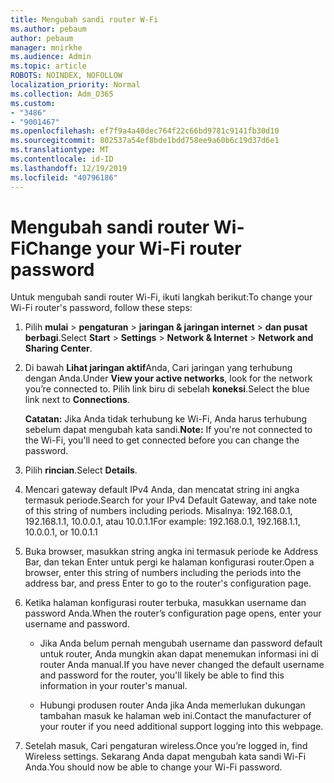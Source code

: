 ```yaml
---
title: Mengubah sandi router W-Fi
ms.author: pebaum
author: pebaum
manager: mnirkhe
ms.audience: Admin
ms.topic: article
ROBOTS: NOINDEX, NOFOLLOW
localization_priority: Normal
ms.collection: Adm_O365
ms.custom:
- "3486"
- "9001467"
ms.openlocfilehash: ef7f9a4a40dec764f22c66bd9781c9141fb30d10
ms.sourcegitcommit: 802537a54ef8bde1bdd758ee9a60b6c19d37d6e1
ms.translationtype: MT
ms.contentlocale: id-ID
ms.lasthandoff: 12/19/2019
ms.locfileid: "40796186"
---
```

# <a name="change-your-wi-fi-router-password"></a><span data-ttu-id="2b1e0-102">Mengubah sandi router Wi-Fi</span><span class="sxs-lookup"><span data-stu-id="2b1e0-102">Change your Wi-Fi router password</span></span>

<span data-ttu-id="2b1e0-103">Untuk mengubah sandi router Wi-Fi, ikuti langkah berikut:</span><span class="sxs-lookup"><span data-stu-id="2b1e0-103">To change your Wi-Fi router's password, follow these steps:</span></span>

1. <span data-ttu-id="2b1e0-104">Pilih **mulai** > **pengaturan** > **jaringan & jaringan internet** > **dan pusat berbagi**.</span><span class="sxs-lookup"><span data-stu-id="2b1e0-104">Select **Start** > **Settings** > **Network & Internet** > **Network and Sharing Center**.</span></span>

2. <span data-ttu-id="2b1e0-105">Di bawah **Lihat jaringan aktif**Anda, Cari jaringan yang terhubung dengan Anda.</span><span class="sxs-lookup"><span data-stu-id="2b1e0-105">Under **View your active networks**, look for the network you’re connected to.</span></span> <span data-ttu-id="2b1e0-106">Pilih link biru di sebelah **koneksi**.</span><span class="sxs-lookup"><span data-stu-id="2b1e0-106">Select the blue link next to **Connections**.</span></span><br>

   <span data-ttu-id="2b1e0-107">**Catatan:** Jika Anda tidak terhubung ke Wi-Fi, Anda harus terhubung sebelum dapat mengubah kata sandi.</span><span class="sxs-lookup"><span data-stu-id="2b1e0-107">**Note:** If you're not connected to the Wi-Fi, you'll need to get connected before you can change the password.</span></span>

3. <span data-ttu-id="2b1e0-108">Pilih **rincian**.</span><span class="sxs-lookup"><span data-stu-id="2b1e0-108">Select **Details**.</span></span>

4. <span data-ttu-id="2b1e0-109">Mencari gateway default IPv4 Anda, dan mencatat string ini angka termasuk periode.</span><span class="sxs-lookup"><span data-stu-id="2b1e0-109">Search for your IPv4 Default Gateway, and take note of this string of numbers including periods.</span></span> <span data-ttu-id="2b1e0-110">Misalnya: 192.168.0.1, 192.168.1.1, 10.0.0.1, atau 10.0.1.1</span><span class="sxs-lookup"><span data-stu-id="2b1e0-110">For example: 192.168.0.1, 192.168.1.1, 10.0.0.1, or 10.0.1.1</span></span>

5. <span data-ttu-id="2b1e0-111">Buka browser, masukkan string angka ini termasuk periode ke Address Bar, dan tekan Enter untuk pergi ke halaman konfigurasi router.</span><span class="sxs-lookup"><span data-stu-id="2b1e0-111">Open a browser, enter this string of numbers including the periods into the address bar, and press Enter to go to the router's configuration page.</span></span>

6. <span data-ttu-id="2b1e0-112">Ketika halaman konfigurasi router terbuka, masukkan username dan password Anda.</span><span class="sxs-lookup"><span data-stu-id="2b1e0-112">When the router’s configuration page opens, enter your username and password.</span></span><br>
   - <span data-ttu-id="2b1e0-113">Jika Anda belum pernah mengubah username dan password default untuk router, Anda mungkin akan dapat menemukan informasi ini di router Anda manual.</span><span class="sxs-lookup"><span data-stu-id="2b1e0-113">If you have never changed the default username and password for the router, you'll likely be able to find this information in your router's manual.</span></span>

   - <span data-ttu-id="2b1e0-114">Hubungi produsen router Anda jika Anda memerlukan dukungan tambahan masuk ke halaman web ini.</span><span class="sxs-lookup"><span data-stu-id="2b1e0-114">Contact the manufacturer of your router if you need additional support logging into this webpage.</span></span>

7. <span data-ttu-id="2b1e0-115">Setelah masuk, Cari pengaturan wireless.</span><span class="sxs-lookup"><span data-stu-id="2b1e0-115">Once you’re logged in, find Wireless settings.</span></span> <span data-ttu-id="2b1e0-116">Sekarang Anda dapat mengubah kata sandi Wi-Fi Anda.</span><span class="sxs-lookup"><span data-stu-id="2b1e0-116">You should now be able to change your Wi-Fi password.</span></span>
